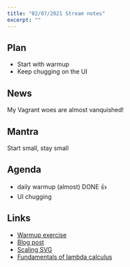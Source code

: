 ```yaml
---
title: "02/07/2021 Stream notes"
excerpt: ""
---
```


## Plan

- Start with warmup
- Keep chugging on the UI

## News

My Vagrant woes are almost vanquished!

## Mantra

Start small, stay small

## Agenda

- daily warmup (almost) DONE 👍
-  UI chugging

## Links

- [Warmup exercise](https://purelyfunctional.tv/issues/purelyfunctional-tv-newsletter-412-module-depth-is-bogus/)
- [Blog post](https://startupinamonth.net/month-two-week-one/#failure-seeing-the-forest-for-the-trees)
- [Scaling SVG](https://css-tricks.com/scale-svg/)
- [Fundamentals of lambda calculus](https://www.youtube.com/watch?v=3VQ382QG-y4)

  

